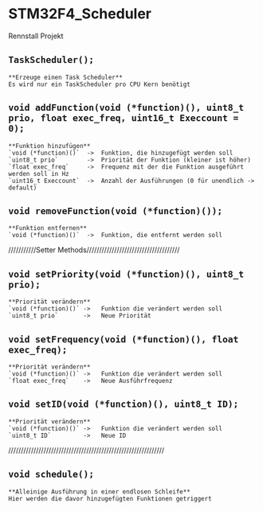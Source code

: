 # STM32F4_Scheduler
Rennstall Projekt


## `TaskScheduler();`  
    **Erzeuge einen Task Scheduler**  
    Es wird nur ein TaskScheduler pro CPU Kern benötigt  

## `void addFunction(void (*function)(), uint8_t prio, float exec_freq, uint16_t Execcount = 0);`  
    **Funktion hinzufügen**  
    `void (*function)()`  ->  Funktion, die hinzugefügt werden soll  
    `uint8_t prio`        ->  Priorität der Funktion (kleiner ist höher)  
    `float exec_freq`     ->  Frequenz mit der die Funktion ausgeführt werden soll in Hz  
    `uint16_t Execcount`  ->  Anzahl der Ausführungen (0 für unendlich -> default)  

## `void removeFunction(void (*function)());`  
    **Funktion entfernen**  
    `void (*function)()`  ->  Funktion, die entfernt werden soll  

///////////Setter Methods/////////////////////////////////////  
## `void setPriority(void (*function)(), uint8_t prio);`  
    **Priorität verändern**  
    `void (*function)()` ->   Funktion die verändert werden soll  
    `uint8_t prio`       ->   Neue Priorität  

## `void setFrequency(void (*function)(), float exec_freq);`  
    **Priorität verändern**  
    `void (*function)()` ->   Funktion die verändert werden soll  
    `float exec_freq`    ->   Neue Ausführfrequenz  

## `void setID(void (*function)(), uint8_t ID);`  
    **Priorität verändern**  
    `void (*function)()` ->   Funktion die verändert werden soll  
    `uint8_t ID`         ->   Neue ID  

//////////////////////////////////////////////////////////////  

## `void schedule();`  
    **Alleinige Ausführung in einer endlosen Schleife**  
    Hier werden die davor hinzugefügten Funktionen getriggert  
